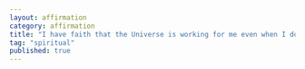 ```yaml
---
layout: affirmation  
category: affirmation  
title: "I have faith that the Universe is working for me even when I don't feel it"  
tag: "spiritual"
published: true
---
```

